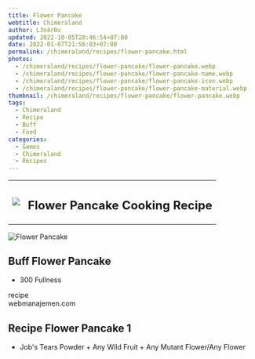 ```yaml
---
title: Flower Pancake
webtitle: Chimeraland
author: L3n4r0x
updated: 2022-10-05T20:46:54+07:00
date: 2022-01-07T21:56:03+07:00
permalink: /chimeraland/recipes/flower-pancake.html
photos:
  - /chimeraland/recipes/flower-pancake/flower-pancake.webp
  - /chimeraland/recipes/flower-pancake/flower-pancake-name.webp
  - /chimeraland/recipes/flower-pancake/flower-pancake-icon.webp
  - /chimeraland/recipes/flower-pancake/flower-pancake-material.webp
thumbnail: /chimeraland/recipes/flower-pancake/flower-pancake.webp
tags:
  - Chimeraland
  - Recipe
  - Buff
  - Food
categories:
  - Games
  - Chimeraland
  - Recipes
---
```


<section id="bootstrap-wrapper"><link rel="stylesheet" href="https://cdn.statically.io/gh/dimaslanjaka/Web-Manajemen/40ac3225/css/bootstrap-4.5-wrapper.css"/><div class="row mb-2"><div class="col-md-12 mb-2"><table class="table" id="post-info"><tbody><tr><td><img class="d-inline-block me-2" src="/chimeraland/recipes/flower-pancake/flower-pancake-icon.webp" width="auto" height="auto"/></td><td><h1 class="fs-5">Flower Pancake Cooking Recipe</h1></td></tr></tbody></table></div></div><div class="card mb-2"><div class="row g-0"><div class="col-sm-4 position-relative mb-2"><img src="/chimeraland/recipes/flower-pancake/flower-pancake-material.webp" class="card-img fit-cover w-100 h-100" alt="Flower Pancake" data-fancybox="true"/></div><div class="col-sm-8 mb-2"><div class="card-body"><h2 class="card-title fs-5">Buff Flower Pancake</h2><div class="card-text"><ul><li>300 Fullness</li></ul></div><span class="badge rounded-pill bg-dark">recipe</span></div><div class="card-footer text-end text-muted">webmanajemen.com</div></div></div></div><div class="row mb-2"><div class="col-12 col-lg-6 recipe-item mb-2"><div class="card"><div class="card-body"><h2 class="card-title fs-5">Recipe Flower Pancake 1</h2><div class="card-text"><ul><li>Job&#x27;s Tears Powder<span> + </span>Any Wild Fruit<span> + </span>Any Mutant Flower/Any Flower</li></ul></div></div></div></div></div></section>